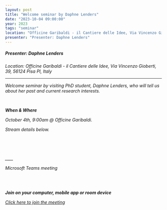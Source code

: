 ```yaml
---
layout: post
title: "Welcome seminar by Daphne Lenders"
date: "2023-10-04 09:00:00"
year: 2023
tags: "seminar"
location: "Officine Garibaldi - il Cantiere delle Idee, Via Vincenzo Gioberti, 39, 56124 Pisa PI, Italy"
presenter: "Presenter: Daphne Lenders"
---
```

<h5>Presenter: Daphne Lenders</h5>
<em>Location: Officine Garibaldi - il Cantiere delle Idee, Via Vincenzo Gioberti, 39, 56124 Pisa PI, Italy<em>
<br>
<hr>

</span></p><p>Welcome seminar by visiting PhD student, Daphne Lenders, who will tell us about her past and current research interests.</p><p> <span> </span></p><p><strong>When &amp; Where</strong></p><p>October 4th, 9:00am @ Officine Garibaldi.</p><p>Stream details below.</p><p><br></p><br><p>____</p><p>Microsoft Teams meeting</p><br><br><b><p><strong>Join on your computer, mobile app or room device</strong></p></b><p><a href="https://teams.microsoft.com/l/meetup-join/19%3a9a85abed0d8544a8bc86e6f8f42e599d%40thread.tacv2/1694613663630?context=%7b%22Tid%22%3a%22c7456b31-a220-47f5-be52-473828670aa1%22%2c%22Oid%22%3a%22729b4d16-0567-46a8-a742-d2ae1bf09a4a%22%7d"><u>Click here to join the meeting</u></a></p>

                